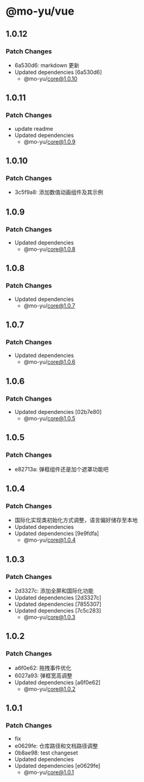# @mo-yu/vue

## 1.0.12

### Patch Changes

- 6a530d6: markdown 更新
- Updated dependencies [6a530d6]
  - @mo-yu/core@1.0.10

## 1.0.11

### Patch Changes

- update readme
- Updated dependencies
  - @mo-yu/core@1.0.9

## 1.0.10

### Patch Changes

- 3c5f9a8: 添加数值动画组件及其示例

## 1.0.9

### Patch Changes

- Updated dependencies
  - @mo-yu/core@1.0.8

## 1.0.8

### Patch Changes

- Updated dependencies
  - @mo-yu/core@1.0.7

## 1.0.7

### Patch Changes

- Updated dependencies
  - @mo-yu/core@1.0.6

## 1.0.6

### Patch Changes

- Updated dependencies [02b7e80]
  - @mo-yu/core@1.0.5

## 1.0.5

### Patch Changes

- e82713a: 弹框组件还是加个遮罩功能吧

## 1.0.4

### Patch Changes

- 国际化实现类初始化方式调整，语言偏好储存至本地
- Updated dependencies
- Updated dependencies [9e9fdfa]
  - @mo-yu/core@1.0.4

## 1.0.3

### Patch Changes

- 2d3327c: 添加全屏和国际化功能
- Updated dependencies [2d3327c]
- Updated dependencies [7855307]
- Updated dependencies [7c5c283]
  - @mo-yu/core@1.0.3

## 1.0.2

### Patch Changes

- a6f0e62: 拖拽事件优化
- 6027a93: 弹框宽高调整
- Updated dependencies [a6f0e62]
  - @mo-yu/core@1.0.2

## 1.0.1

### Patch Changes

- fix
- e0629fe: 仓库路径和文档路径调整
- 0b8ae98: test changeset
- Updated dependencies
- Updated dependencies [e0629fe]
  - @mo-yu/core@1.0.1
